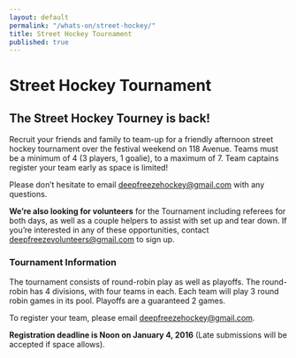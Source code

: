 ```yaml
---
layout: default
permalink: "/whats-on/street-hockey/"
title: Street Hockey Tournament
published: true
---
```




# Street Hockey Tournament

## The Street Hockey Tourney is back!

Recruit your friends and family to team-up for a friendly afternoon street hockey tournament over the festival weekend on 118 Avenue. Teams must be a minimum of 4 (3 players, 1 goalie), to a maximum of 7. Team captains register your team early as space is limited!

Please don’t hesitate to email deepfreezehockey@gmail.com with any questions.

**We’re also looking for volunteers** for the Tournament including referees for both days, as well as a couple helpers to assist with set up and tear down. If you’re interested in any of these opportunities, contact deepfreezevolunteers@gmail.com to sign up.

### Tournament Information

The tournament consists of round-robin play as well as playoffs. The round-robin has 4 divisions, with four teams in each. Each team will play 3 round robin games in its pool. Playoffs are a guaranteed 2 games. 

To register your team, please email deepfreezehockey@gmail.com.

**Registration deadline is Noon on January 4, 2016** (Late submissions will be accepted if space allows).

<!--

Download the [Tournament application form](https://www.dropbox.com/s/n4vng3vbug43d38/DF2015-StreetHockey-Application.pdf?dl=1).
 -->
